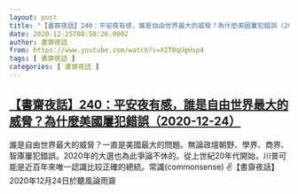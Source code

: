 ```yaml
---
layout: post
title: "【書齋夜話】240：平安夜有感，誰是自由世界最大的威脅？為什麼美國屢犯錯誤（2020-12-24）"
date: 2020-12-25T08:58:26.000Z
author: 書齋夜話
from: https://www.youtube.com/watch?v=XIT0qUgHsp4
tags: [ 書齋夜話 ]
categories: [ 書齋夜話 ]
---
```

<!--1608886706000-->
[【書齋夜話】240：平安夜有感，誰是自由世界最大的威脅？為什麼美國屢犯錯誤（2020-12-24）](https://www.youtube.com/watch?v=XIT0qUgHsp4)
------

<div>
誰是自由世界最大的威脅？一直是美國最大的問題。無論政壇朝野、學界、商界、智庫屢犯錯誤。2020年的大選也為此爭論不休的。從上世紀20年代開始，川普可能是近百年來唯一認識比较正確的總統。常識(commonsense) ✌【書齋夜話】2020年12月24日於聽風論雨齋
</div>
